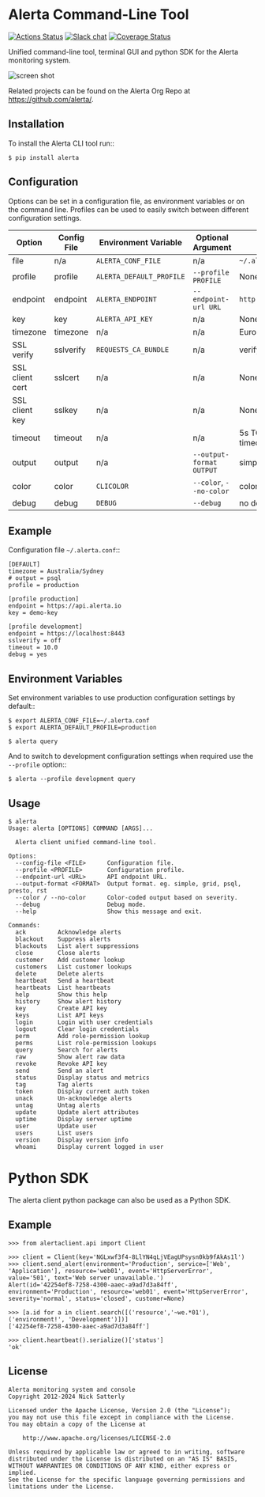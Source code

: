 Alerta Command-Line Tool
========================

[![Actions Status](https://github.com/alerta/python-alerta-client/workflows/CI%20Tests/badge.svg)](https://github.com/alerta/python-alerta-client/actions)
 [![Slack chat](https://img.shields.io/badge/chat-on%20slack-blue?logo=slack)](https://slack.alerta.dev) [![Coverage Status](https://coveralls.io/repos/github/alerta/python-alerta-client/badge.svg?branch=master)](https://coveralls.io/github/alerta/python-alerta-client?branch=master)

Unified command-line tool, terminal GUI and python SDK for the Alerta monitoring system.

![screen shot](/docs/images/alerta-top-80x25.png?raw=true&v=1)

Related projects can be found on the Alerta Org Repo at <https://github.com/alerta/>.

Installation
------------

To install the Alerta CLI tool run::

    $ pip install alerta

Configuration
-------------

Options can be set in a configuration file, as environment variables or on the command line.
Profiles can be used to easily switch between different configuration settings.

| Option            | Config File | Environment Variable       | Optional Argument               | Default                   |
|-------------------|-------------|----------------------------|---------------------------------|---------------------------|
| file              | n/a         | ``ALERTA_CONF_FILE``       | n/a                             | ``~/.alerta.conf``        |
| profile           | profile     | ``ALERTA_DEFAULT_PROFILE`` | ``--profile PROFILE``           | None                      |
| endpoint          | endpoint    | ``ALERTA_ENDPOINT``        | ``--endpoint-url URL``          | ``http://localhost:8080`` |
| key               | key         | ``ALERTA_API_KEY``         | n/a                             | None                      |
| timezone          | timezone    | n/a                        | n/a                             | Europe/London             |
| SSL verify        | sslverify   | ``REQUESTS_CA_BUNDLE``     | n/a                             | verify SSL certificates   |
| SSL client cert   | sslcert     | n/a                        | n/a                             | None                      |
| SSL client key    | sslkey      | n/a                        | n/a                             | None                      |
| timeout           | timeout     | n/a                        | n/a                             | 5s TCP connection timeout |
| output            | output      | n/a                        | ``--output-format OUTPUT``      | simple                    |
| color             | color       | ``CLICOLOR``               | ``--color``, ``--no-color``     | color on                  |
| debug             | debug       | ``DEBUG``                  | ``--debug``                     | no debug                  |

Example
-------

Configuration file ``~/.alerta.conf``::

    [DEFAULT]
    timezone = Australia/Sydney
    # output = psql
    profile = production

    [profile production]
    endpoint = https://api.alerta.io
    key = demo-key

    [profile development]
    endpoint = https://localhost:8443
    sslverify = off
    timeout = 10.0
    debug = yes

Environment Variables
---------------------

Set environment variables to use production configuration settings by default::

    $ export ALERTA_CONF_FILE=~/.alerta.conf
    $ export ALERTA_DEFAULT_PROFILE=production

    $ alerta query

And to switch to development configuration settings when required use the ``--profile`` option::

    $ alerta --profile development query

Usage
-----

    $ alerta
    Usage: alerta [OPTIONS] COMMAND [ARGS]...

      Alerta client unified command-line tool.

    Options:
      --config-file <FILE>      Configuration file.
      --profile <PROFILE>       Configuration profile.
      --endpoint-url <URL>      API endpoint URL.
      --output-format <FORMAT>  Output format. eg. simple, grid, psql, presto, rst
      --color / --no-color      Color-coded output based on severity.
      --debug                   Debug mode.
      --help                    Show this message and exit.

    Commands:
      ack         Acknowledge alerts
      blackout    Suppress alerts
      blackouts   List alert suppressions
      close       Close alerts
      customer    Add customer lookup
      customers   List customer lookups
      delete      Delete alerts
      heartbeat   Send a heartbeat
      heartbeats  List heartbeats
      help        Show this help
      history     Show alert history
      key         Create API key
      keys        List API keys
      login       Login with user credentials
      logout      Clear login credentials
      perm        Add role-permission lookup
      perms       List role-permission lookups
      query       Search for alerts
      raw         Show alert raw data
      revoke      Revoke API key
      send        Send an alert
      status      Display status and metrics
      tag         Tag alerts
      token       Display current auth token
      unack       Un-acknowledge alerts
      untag       Untag alerts
      update      Update alert attributes
      uptime      Display server uptime
      user        Update user
      users       List users
      version     Display version info
      whoami      Display current logged in user

Python SDK
==========

The alerta client python package can also be used as a Python SDK.

Example
-------

    >>> from alertaclient.api import Client

    >>> client = Client(key='NGLxwf3f4-8LlYN4qLjVEagUPsysn0kb9fAkAs1l')
    >>> client.send_alert(environment='Production', service=['Web', 'Application'], resource='web01', event='HttpServerError', value='501', text='Web server unavailable.')
    Alert(id='42254ef8-7258-4300-aaec-a9ad7d3a84ff', environment='Production', resource='web01', event='HttpServerError', severity='normal', status='closed', customer=None)

    >>> [a.id for a in client.search([('resource','~we.*01'), ('environment!', 'Development')])]
    ['42254ef8-7258-4300-aaec-a9ad7d3a84ff']

    >>> client.heartbeat().serialize()['status']
    'ok'

License
-------

    Alerta monitoring system and console
    Copyright 2012-2024 Nick Satterly

    Licensed under the Apache License, Version 2.0 (the "License");
    you may not use this file except in compliance with the License.
    You may obtain a copy of the License at

        http://www.apache.org/licenses/LICENSE-2.0

    Unless required by applicable law or agreed to in writing, software
    distributed under the License is distributed on an "AS IS" BASIS,
    WITHOUT WARRANTIES OR CONDITIONS OF ANY KIND, either express or implied.
    See the License for the specific language governing permissions and
    limitations under the License.
